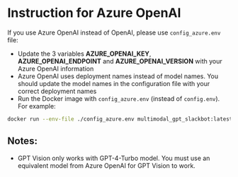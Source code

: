 # Instruction for Azure OpenAI
If you use Azure OpenAI instead of OpenAI, please use `config_azure.env` file:
- Update the 3 variables **AZURE_OPENAI_KEY**, **AZURE_OPENAI_ENDPOINT** and **AZURE_OPENAI_VERSION** with your Azure OpenAI information
- Azure OpenAI uses deployment names instead of model names. You should update the model names in the configuration file with your correct deployment names
- Run the Docker image with `config_azure.env` (instead of `config.env`). For example:
```bash
docker run --env-file ./config_azure.env multimodal_gpt_slackbot:latest
```

## Notes:
- GPT Vision only works with GPT-4-Turbo model. You must use an equivalent model from Azure OpenAI for GPT Vision to work.